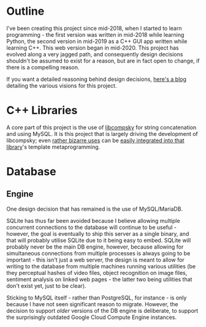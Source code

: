 # Outline

I've been creating this project since mid-2018, when I started to learn programming - the first version was written in mid-2018 while learning Python, the second version in mid-2019 as a C++ GUI app written while learning C++. This web version began in mid-2020. This project has evolved along a very jagged path, and consequently design decisions shouldn't be assumed to exist for a reason, but are in fact open to change, if there is a compelling reason.

If you want a detailed reasoning behind design decisions, [here's a blog](https://gist.github.com/NotCompsky/f1ab63fa2f191b156b9187b111449d20) detailing the various visions for this project.

# C++ Libraries

A core part of this project is the use of [libcompsky](/NotCompsky/libcompsky) for string concatenation and using MySQL. It is this project that is largely driving the development of libcompsky; even [rather bizarre uses](blob/638a4b2a798520859b2741ea4197104d143cfb9b/wangle-server/src/server.cpp#L449) can be [easily integrated into that library](/NotCompsky/libcompsky/blob/5da03a9743cfecc5ff9b594c25f67e1aa5b4071c/include/compsky/mysql/alternating_qry.hpp)'s template metaprogramming.

# Database

## Engine

One design decision that has remained is the use of MySQL/MariaDB.

SQLite has thus far been avoided because I believe allowing multiple concurrent connections to the database will continue to be useful - however, the goal is eventually to ship this server as a single binary, and that will probably utilise SQLite due to it being easy to embed. SQLite will probably never be the main DB engine, however, because allowing for simultaneous connections from multiple processes is always going to be important - this isn't just a web server, the design is meant to allow for writing to the database from multiple machines running various utilities (be they perceptual hashes of video files, object recognition on image files, sentiment analysis on linked web pages - the latter two being utilities that don't exist yet, just to be clear).

Sticking to MySQL itself - rather than PostgreSQL, for instance - is only because I have not seen significant reason to migrate. However, the decision to support *older* versions of the DB engine is deliberate, to support the surprisingly outdated Google Cloud Compute Engine instances.
